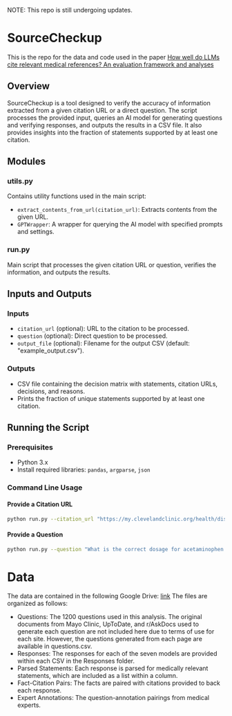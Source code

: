 NOTE: This repo is still undergoing updates.

# SourceCheckup

This is the repo for the data and code used in the paper [How well do LLMs cite relevant medical references? An evaluation framework and analyses](https://arxiv.org/abs/2402.02008)

## Overview
SourceCheckup is a tool designed to verify the accuracy of information extracted from a given citation URL or a direct question. The script processes the provided input, queries an AI model for generating questions and verifying responses, and outputs the results in a CSV file. It also provides insights into the fraction of statements supported by at least one citation.

## Modules

### utils.py
Contains utility functions used in the main script:
- `extract_contents_from_url(citation_url)`: Extracts contents from the given URL.
- `GPTWrapper`: A wrapper for querying the AI model with specified prompts and settings.

### run.py
Main script that processes the given citation URL or question, verifies the information, and outputs the results.

## Inputs and Outputs

### Inputs
- `citation_url` (optional): URL to the citation to be processed.
- `question` (optional): Direct question to be processed.
- `output_file` (optional): Filename for the output CSV (default: "example_output.csv").

### Outputs
- CSV file containing the decision matrix with statements, citation URLs, decisions, and reasons.
- Prints the fraction of unique statements supported by at least one citation.

## Running the Script

### Prerequisites
- Python 3.x
- Install required libraries: `pandas`, `argparse`, `json`

### Command Line Usage

#### Provide a Citation URL
```bash
python run.py --citation_url "https://my.clevelandclinic.org/health/diseases/8541-thyroid-disease"
```

#### Provide a Question
```bash
python run.py --question "What is the correct dosage for acetaminophen for infants?"
```

# Data

The data are contained in the following Google Drive: [link](https://drive.google.com/drive/folders/1a-i974g3XzLCtZLpTLBbqAwK0olpd5JY?usp=drive_link)
The files are organized as follows:
  - Questions: The 1200 questions used in this analysis. The original documents from Mayo Clinic, UpToDate, and r/AskDocs used to generate each question are not included here due to terms of use for each site. However, the questions generated from each page are available in questions.csv.
  - Responses: The responses for each of the seven models are provided within each CSV in the Responses folder.
  - Parsed Statements: Each response is parsed for medically relevant statements, which are included as a list within a column.
  - Fact-Citation Pairs: The facts are paired with citations provided to back each response.
  - Expert Annotations: The question-annotation pairings from medical experts.
